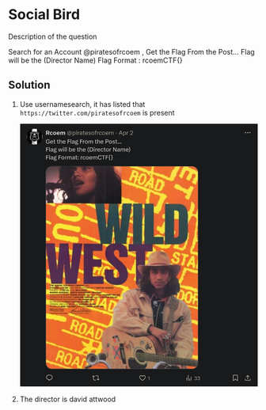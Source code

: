 # Social Bird

Description of the question

Search for an Account @piratesofrcoem , Get the Flag From the Post... Flag will be the (Director Name)
Flag Format : rcoemCTF{}

## Solution

1. Use usernamesearch, it has listed that `https://twitter.com/piratesofrcoem` is present

    ![post](assets/social-bird/image.png)

2. The director is david attwood
